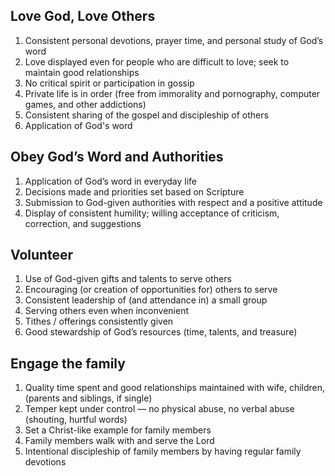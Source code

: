 ## Love God, Love Others
1. Consistent personal devotions, prayer time, and personal study of God’s word
2. Love displayed even for people who are difficult to love; seek to maintain good relationships
3. No critical spirit or participation in gossip
4. Private life is in order (free from immorality and pornography, computer games, and other addictions)
5. Consistent sharing of the gospel and discipleship of others
6. Application of God's word

## Obey God’s Word and Authorities
1. Application of God’s word in everyday life
2. Decisions made and priorities set based on Scripture
3. Submission to God-given authorities with respect and a positive attitude
4. Display of consistent humility; willing acceptance of criticism, correction, and suggestions
 
## Volunteer
1. Use of God-given gifts and talents to serve others
2. Encouraging (or creation of opportunities for) others to serve
3. Consistent leadership of (and attendance in) a small group
4. Serving others even when inconvenient
5. Tithes / offerings consistently given
6. Good stewardship of God’s resources (time, talents, and treasure)
 
## Engage the family
1. Quality time spent and good relationships maintained with wife, children, (parents and siblings, if single)
2. Temper kept under control — no physical abuse, no verbal abuse (shouting, hurtful words)
3. Set a Christ-like example for family members
4. Family members walk with and serve the Lord
5. Intentional discipleship of family members by having regular family devotions